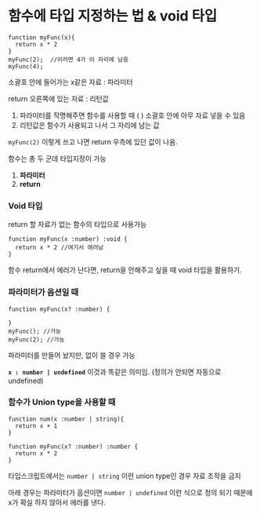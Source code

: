# 함수에 타입 지정하는 법 & void 타입

```tsx
function myFunc(x){
  return x * 2
}
myFunc(2);  //이러면 4가 이 자리에 남음
myFunc(4);
```

소괄호 안에 들어가는 x같은 자료 : 파라미터

return 오른쪽에 있는 자료 : 리턴값 

1. 파라미터를 작명해주면 함수를 사용할 때 ( ) 소괄호 안에 아무 자료 넣을 수 있음
2. 리턴값은 함수가 사용되고 나서 그 자리에 남는 값

`myFunc(2)` 이렇게 쓰고 나면 return 우측에 있던 값이 나옴.

함수는 총 두 군데 타입지정이 가능

1. **파라미터**
2. **return**

### Void 타입

return 할 자료가 없는 함수의 타입으로 사용가능

```tsx
function myFunc(x :number) :void { 
  return x * 2 //여기서 에러남 
} 
```

함수 return에서 에러가 난다면, return을 안해주고 싶을 때 void 타입을 활용하기.

### 파라미터가 옵션일 때

```tsx
function myFunc(x? :number) { 

}
myFunc(); //가능
myFunc(2); //가능
```

파라미터를 만들어 놨지만, 없이 쓸 경우 가능

**`x : number | undefined`** 이것과 똑같은 의미임. (정의가 안되면 자동으로 undefined)

### 함수가 Union type을 사용할 때

```tsx
function num(x :number | string){ 
  return x + 1 
} 

function myFunc(x? :number) :number { 
  return x * 2 
}
```

타입스크립트에서는 `number | string` 이런 union type인 경우 자료 조작을 금지

아래 경우는 파라미터가 옵션이면  `number | undefined` 이런 식으로 정의 되기 때문에 x가 확실 하지 않아서 에러를 낸다.